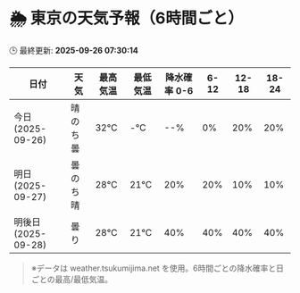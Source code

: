 # 🌦️ 東京の天気予報（6時間ごと）

🕒 最終更新: **2025-09-26 07:30:14**

| 日付 | 天気 | 最高気温 | 最低気温 | 降水確率 0-6 | 6-12 | 12-18 | 18-24 |
|------|------|----------|----------|------------|------|------|------|
| 今日 (2025-09-26) | 晴のち曇 | 32℃ | -℃ | --% | 0% | 20% | 20% |
| 明日 (2025-09-27) | 曇のち晴 | 28℃ | 21℃ | 20% | 20% | 10% | 10% |
| 明後日 (2025-09-28) | 曇り | 28℃ | 21℃ | 40% | 40% | 40% | 40% |

> ※データは weather.tsukumijima.net を使用。6時間ごとの降水確率と日ごとの最高/最低気温。